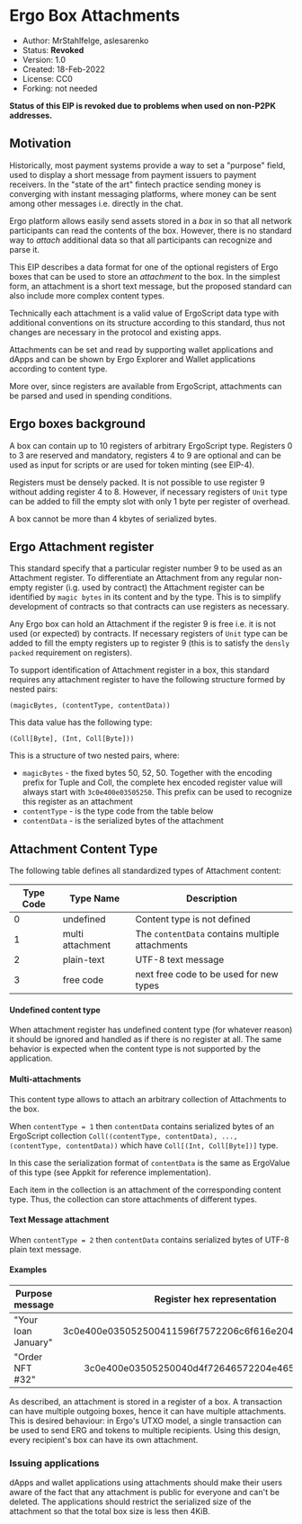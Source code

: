 # Ergo Box Attachments

* Author: MrStahlfelge, aslesarenko
* Status: **Revoked**
* Version: 1.0
* Created: 18-Feb-2022
* License: CC0
* Forking: not needed 

**Status of this EIP is revoked due to problems when used on non-P2PK addresses.**

## Motivation 

Historically, most payment systems provide a way to set a "purpose" field, used to display
a short message from payment issuers to payment receivers. In the "state of the art" fintech
practice sending money is converging with instant messaging platforms, where money can be
sent among other messages i.e. directly in the chat.

Ergo platform allows easily send assets stored in a _box_ in so that all network
participants can read the contents of the box. However, there is no standard way to
_attach_ additional data so that all participants can recognize and parse it.

This EIP describes a data format for one of the optional registers of Ergo boxes that can
be used to store an _attachment_ to the box. In the simplest form, an attachment is a
short text message, but the proposed standard can also include more complex content types.

Technically each attachment is a valid value of ErgoScript data type with additional
conventions on its structure according to this standard, thus not changes are necessary in
the protocol and existing apps.

Attachments can be set and read by supporting wallet applications and dApps and can be
shown by Ergo Explorer and Wallet applications according to content type.

More over, since registers are available from ErgoScript, attachments can be parsed and
used in spending conditions.

## Ergo boxes background

A box can contain up to 10 registers of arbitrary ErgoScript type. Registers 0 to 3 are
reserved and mandatory, registers 4 to 9 are optional and can be used as input for scripts
or are used for token minting (see EIP-4).

Registers must be densely packed. It is not possible to use register 9 without adding register 4
to 8. However, if necessary registers of `Unit` type can be added to fill the empty slot
with only 1 byte per register of overhead.

A box cannot be more than 4 kbytes of serialized bytes.

## Ergo Attachment register

This standard specify that a particular register number 9 to be used as an Attachment
register. To differentiate an Attachment from any regular non-empty register (i.g. used by
contract) the Attachment register can be identified by `magic bytes` in its content
and by the type. This is to simplify development of contracts so that
contracts can use registers as necessary.

Any Ergo box can hold an Attachment if the register 9 is free i.e. it is not used (or
expected) by contracts. If necessary registers of `Unit` type can be added to fill the
empty registers up to register 9 (this is to satisfy the `densly packed` requirement on
registers).

To support identification of Attachment register in a box, this standard requires any
attachment register to have the following structure formed by nested pairs:

`(magicBytes, (contentType, contentData))`

This data value has the following type:

`(Coll[Byte], (Int, Coll[Byte]))`

This is a structure of two nested pairs, where:
- `magicBytes` - the fixed bytes 50, 52, 50. Together with the encoding prefix for Tuple and Coll, 
  the complete hex encoded register value will always start with `3c0e400e03505250`. This prefix can 
  be used to recognize this register as an attachment
- `contentType` - is the type code from the table below
- `contentData` - is the serialized bytes of the attachment

## Attachment Content Type

The following table defines all standardized types of Attachment content:

| Type Code | Type Name        | Description                                     |
|-----------|------------------|-------------------------------------------------|
| 0         | undefined        | Content type is not defined                     |
| 1         | multi attachment | The `contentData` contains multiple attachments |
| 2         | plain-text       | UTF-8 text message                              |
| 3         | free code        | next free code to be used for new types         |

#### Undefined content type
When attachment register has undefined content type (for whatever reason) it should be
ignored and handled as if there is no register at all.
The same behavior is expected when the content type is not supported by the application.

#### Multi-attachments

This content type allows to attach an arbitrary collection of Attachments to the box.

When `contentType = 1` then `contentData` contains serialized bytes of an
ErgoScript collection 
`Coll((contentType, contentData), ..., (contentType, contentData))`
which have `Coll[(Int, Coll[Byte])]` type.

In this case the serialization format of `contentData` is the same as ErgoValue of this
type (see Appkit for reference implementation).

Each item in the collection is an attachment of the corresponding content type.
Thus, the collection can store attachments of different types.

#### Text Message attachment

When `contentType = 2` then `contentData` contains serialized bytes of UTF-8 plain text
message.

#### Examples

| Purpose message         | Register hex representation                                        |
| ----------------------- |:------------------------------------------------------------------:|
| "Your loan January"     | 3c0e400e035052500411596f7572206c6f616e204a616e75617279             |
| "Order NFT #32"         | 3c0e400e03505250040d4f72646572204e465420233332                     |


As described, an attachment is stored in a register of a box. A transaction can have multiple
outgoing boxes, hence it can have multiple attachments. This is desired behaviour: in Ergo's
UTXO model, a single transaction can be used to send ERG and tokens to multiple recipients. Using
this design, every recipient's box can have its own attachment.

### Issuing applications

dApps and wallet applications using attachments should make their users aware of the fact
that any attachment is public for everyone and can't be deleted. The applications should
restrict the serialized size of the attachment so that the total box size is less then
4KiB.
